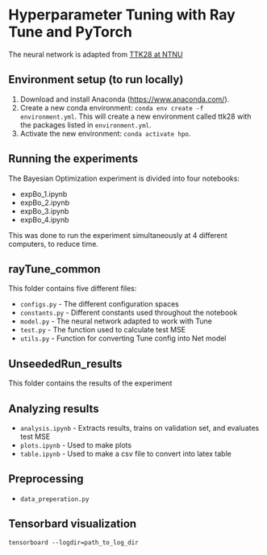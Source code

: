 # Hyperparameter Tuning with Ray Tune and PyTorch

The neural network is adapted from [TTK28 at NTNU](https://github.com/bgrimstad/TTK28-Courseware)

## Environment setup (to run locally)

1. Download and install Anaconda (https://www.anaconda.com/).
2. Create a new conda environment: `conda env create -f environment.yml`. This will create a new environment called
   ttk28 with the packages listed in `environment.yml`.
3. Activate the new environment: `conda activate hpo`.

## Running the experiments

The Bayesian Optimization experiment is divided into four notebooks:

- expBo_1.ipynb
- expBo_2.ipynb
- expBo_3.ipynb
- expBo_4.ipynb

This was done to run the experiment simultaneously at 4 different computers, to reduce time.

## rayTune_common

This folder contains five different files:

- `configs.py` - The different configuration spaces
- `constants.py` - Different constants used throughout the notebook
- `model.py` - The neural network adapted to work with Tune
- `test.py` - The function used to calculate test MSE
- `utils.py` - Function for converting Tune config into Net model

## UnseededRun_results

This folder contains the results of the experiment

## Analyzing results

- `analysis.ipynb` - Extracts results, trains on validation set, and evaluates test MSE
- `plots.ipynb` - Used to make plots
- `table.ipynb` - Used to make a csv file to convert into latex table

## Preprocessing

- `data_preperation.py`

## Tensorbard visualization

`tensorboard --logdir=path_to_log_dir`
